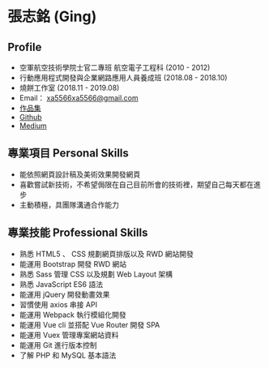 # 張志銘 (Ging)

## Profile
- 空軍航空技術學院士官二專班 航空電子工程科 (2010 - 2012)
- 行動應用程式開發與企業網路應用人員養成班 (2018.08 - 2018.10)
- 燒餅工作室 (2018.11 - 2019.08)
- Email： xa5566xa5566@gmail.com
- [作品集](https://ging19920224.github.io/resume/)
- [Github](https://github.com/Ging19920224)
- [Medium](https://medium.com/@xa5566xa5566)

## 專業項目 Personal Skills
- 能依照網頁設計稿及美術效果開發網頁
- 喜歡嘗試新技術，不希望侷限在自己目前所會的技術裡，期望自己每天都在進步
- 主動積極，具團隊溝通合作能力

## 專業技能 Professional Skills
- 熟悉 HTML5 、 CSS 規劃網頁排版以及 RWD 網站開發
- 能運用 Bootstrap 開發 RWD 網站
- 熟悉 Sass 管理 CSS 以及規劃 Web Layout 架構
- 熟悉 JavaScript ES6 語法
- 能運用 jQuery 開發動畫效果
- 習慣使用 axios 串接 API
- 能運用 Webpack 執行模組化開發
- 能運用 Vue cli 並搭配 Vue Router 開發 SPA
- 能運用 Vuex 管理專案網站資料
- 能運用 Git 進行版本控制
- 了解 PHP 和 MySQL 基本語法